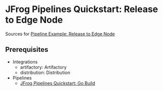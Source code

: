 # JFrog Pipelines Quickstart: Release to Edge Node

Sources for [Pipeline Example: Release to Edge Node](https://www.jfrog.com/confluence/display/JFROG/Pipeline+Example%3A+Release+to+Edge+Node)

## Prerequisites

- Integrations
  - artifactory: Artifactory
  - distribution: Distribution
- Pipelines
  - [JFrog Pipelines Quickstart: Go Build](https://github.com/tsuyo/jfrog-pipelines-quickstart--go-build/)
